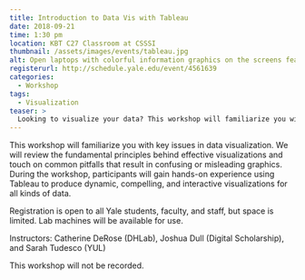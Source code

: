 ```yaml
---
title: Introduction to Data Vis with Tableau
date: 2018-09-21
time: 1:30 pm
location: KBT C27 Classroom at CSSSI
thumbnail: /assets/images/events/tableau.jpg
alt: Open laptops with colorful information graphics on the screens featuring tableau logo over data visualizations.
registerurl: http://schedule.yale.edu/event/4561639
categories:
  - Workshop
tags:
  - Visualization
teaser: >
  Looking to visualize your data? This workshop will familiarize you with key issues in data visualization with an introduction to Tableau, an application for creating dynamic and interactive visualizations.
---
```

This workshop will familiarize you with key issues in data visualization. We will review the fundamental principles behind effective visualizations and touch on common pitfalls that result in confusing or misleading graphics. During the workshop, participants will gain hands-on experience using Tableau to produce dynamic, compelling, and interactive visualizations for all kinds of data.

Registration is open to all Yale students, faculty, and staff, but space is limited. Lab machines will be available for use.

Instructors: Catherine DeRose (DHLab), Joshua Dull (Digital Scholarship), and Sarah Tudesco (YUL)

This workshop will not be recorded.